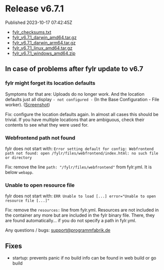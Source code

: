 
# Release v6.7.1

Published 2023-10-17 07:42:45Z

* [fylr_checksums.txt](https://s3.eu-central-1.wasabisys.com/fylr-releases/v6.7.1/fylr_checksums.txt)
* [fylr_v6.7.1_darwin_amd64.tar.gz](https://s3.eu-central-1.wasabisys.com/fylr-releases/v6.7.1/fylr_v6.7.1_darwin_amd64.tar.gz)
* [fylr_v6.7.1_darwin_arm64.tar.gz](https://s3.eu-central-1.wasabisys.com/fylr-releases/v6.7.1/fylr_v6.7.1_darwin_arm64.tar.gz)
* [fylr_v6.7.1_linux_amd64.tar.gz](https://s3.eu-central-1.wasabisys.com/fylr-releases/v6.7.1/fylr_v6.7.1_linux_amd64.tar.gz)
* [fylr_v6.7.1_windows_amd64.zip](https://s3.eu-central-1.wasabisys.com/fylr-releases/v6.7.1/fylr_v6.7.1_windows_amd64.zip)

## In case of problems after fylr update to v6.7
### fylr might forget its location defaults

Symptoms for that are: Uploads do no longer work. And the location defaults just all display ` - not configured - ` (In the Base Configuration - File worker). ([Screenshot](https://github.com/programmfabrik/fylr-gitbook/blob/main/_assets/images/forgotton_location_defaults.png))

Fix: configure the location defaults again. In almost all cases this should be trivial. If you have multiple locations that are ambiguous, check their contents to see what they were used for.  

### Webfrontend path not found
fylr does not start with: `Error setting default for config: Webfrontend path not found: open /fylr/files/webfrontend/index.html: no such file or directory`

Fix: remove the line `path: "/fylr/files/webfrontend"` from fylr.yml. It is below `webapp`.

### Unable to open resource file
fylr does not start with: `ERR Unable to load [...] error="Unable to open resource file [...]"`

Fix: remove the `resources:` line from fylr.yml. Resources are not included in the container any more but are included in the fylr binary file. There, they are found automatically... if you do not specify a path in fylr.yml.

Any questions / bugs: [support@programmfabrik.de](mailto:support@programmfabrik.de)

## Fixes
- startup: prevents panic if no build info can be found in web build or go build